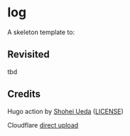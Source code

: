# log

A skeleton template to: 


## Revisited

tbd



## Credits

Hugo action
 by [Shohei Ueda](https://gohugo.io/hosting-and-deployment/hosting-on-github/#build-hugo-with-github-action) ([LICENSE](https://github.com/peaceiris/actions-hugo/blob/main/LICENSE))

Cloudflare [direct upload](https://developers.cloudflare.com/pages/how-to/use-direct-upload-with-continuous-integration/)
